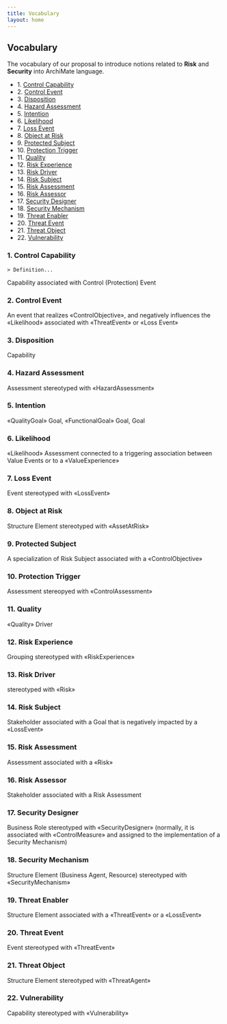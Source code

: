 ```yaml
---
title: Vocabulary
layout: home
---
```


## Vocabulary

The vocabulary of our proposal to introduce notions related to **Risk** and **Security** into ArchiMate language.

<!-- TOC start (generated with https://github.com/derlin/bitdowntoc) -->

- 1\. [Control Capability](#control-capability)
- 2\. [Control Event](#control-event)
- 3\. [Disposition](#disposition)
- 4\. [Hazard Assessment](#hazard-assessment)
- 5\. [Intention](#intention)
- 6\. [Likelihood](#likelihood)
- 7\. [Loss Event](#loss-event)
- 8\. [Object at Risk](#object-at-risk)
- 9\. [Protected Subject](#protected-subject)
- 10\. [Protection Trigger](#protection-trigger)
- 11\. [Quality](#quality)
- 12\. [Risk Experience](#risk-experience)
- 13\. [Risk Driver](#risk-driver)
- 14\. [Risk Subject](#risk-subject)
- 15\. [Risk Assessment](#risk-assessment)
- 16\. [Risk Assessor](#risk-assessor)
- 17\. [Security Designer](#security-designer)
- 18\. [Security Mechanism](#security-mechanism)
- 19\. [Threat Enabler](#threat-enabler)
- 20\. [Threat Event](#threat-event)
- 21\. [Threat Object](#threat-object)
- 22\. [Vulnerability](#vulnerability)

<!-- TOC end -->

<!-- TOC --><a name="control-capability"></a>
### 1. Control Capability

    > Definition...

Capability associated with Control (Protection) Event


<!-- TOC --><a name="control-event"></a>
### 2. Control Event

An event that realizes «ControlObjective», and negatively influences the «Likelihood» associated with «ThreatEvent» or «Loss Event»


<!-- TOC --><a name="disposition"></a>
### 3. Disposition

Capability

<!-- TOC --><a name="hazard-assessment"></a>
### 4. Hazard Assessment

Assessment stereotyped with «HazardAssessment»


<!-- TOC --><a name="intention"></a>
### 5. Intention

«QualityGoal» Goal, «FunctionalGoal» Goal, Goal

<!-- TOC --><a name="likelihood"></a>
### 6. Likelihood

«Likelihood» Assessment connected to a triggering association between Value Events or to a «ValueExperience»


<!-- TOC --><a name="loss-event"></a>
### 7. Loss Event

Event stereotyped with «LossEvent»



<!-- TOC --><a name="object-at-risk"></a>
### 8. Object at Risk

Structure Element stereotyped with «AssetAtRisk»

<!-- TOC --><a name="protected-subject"></a>
### 9. Protected Subject

A specialization of Risk Subject associated with a «ControlObjective»


<!-- TOC --><a name="protection-trigger"></a>
### 10. Protection Trigger

Assessment stereopyed with «ControlAssessment»


<!-- TOC --><a name="quality"></a>
### 11. Quality

«Quality» Driver

<!-- TOC --><a name="risk-experience"></a>
### 12. Risk Experience

Grouping stereotyped with «RiskExperience»

<!-- TOC --><a name="risk-driver"></a>
### 13. Risk Driver

stereotyped with «Risk»


<!-- TOC --><a name="risk-subject"></a>
### 14. Risk Subject

Stakeholder associated with a Goal that is negatively impacted by a «LossEvent»


<!-- TOC --><a name="risk-assessment"></a>
### 15. Risk Assessment

Assessment associated with a «Risk»


<!-- TOC --><a name="risk-assessor"></a>
### 16. Risk Assessor

Stakeholder associated with a Risk Assessment


<!-- TOC --><a name="security-designer"></a>
### 17. Security Designer

Business Role stereotyped with «SecurityDesigner» (normally, it is associated with «ControlMeasure» and assigned to the implementation of a Security Mechanism)


<!-- TOC --><a name="security-mechanism"></a>
### 18. Security Mechanism

Structure Element (Business Agent, Resource) stereotyped with «SecurityMechanism»


<!-- TOC --><a name="threat-enabler"></a>
### 19. Threat Enabler

Structure Element associated with a «ThreatEvent» or a «LossEvent»



<!-- TOC --><a name="threat-event"></a>
### 20. Threat Event

Event stereotyped with «ThreatEvent»


<!-- TOC --><a name="threat-object"></a>
### 21. Threat Object

 Structure Element stereotyped with «ThreatAgent»

<!-- TOC --><a name="vulnerability"></a>
### 22. Vulnerability

Capability stereotyped with «Vulnerability»

        
